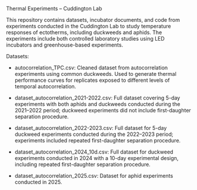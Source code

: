 Thermal Experiments – Cuddington Lab

This repository contains datasets, incubator documents, and code from experiments conducted in the Cuddington Lab to study temperature responses of ectotherms, including duckweeds and aphids. The experiments include both controlled laboratory studies using LED incubators and greenhouse-based experiments.

Datasets:
- autocorrelation_TPC.csv:
  Cleaned dataset from autocorrelation experiments using common duckweeds. Used to generate thermal performance curves for replicates exposed to different levels of temporal autocorrelation.

- dataset_autocorrelation_2021-2022.csv:
  Full dataset covering 5-day experiments with both aphids and duckweeds conducted during the 2021–2022 period; duckweed experiments did not include first-daughter separation procedure.

- dataset_autocorrelation_2022-2023.csv:
  Full dataset for 5-day duckweed experiments conducted during the 2022–2023 period; experiments included repeated first-daughter separation procedure. 

- dataset_autocorrelation_2024_10d.csv:
  Full dataset for duckweed experiments conducted in 2024 with a 10-day experimental design, including repeated first-daughter separation procedure.

- dataset_autocorrelation_2025.csv: Dataset for aphid experiments conducted in 2025.
